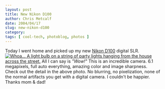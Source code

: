 ```yaml
---
layout: post
title: New Nikon D100
author: Chris Metcalf
date: 2004/04/17
slug: new-nikon-d100
category: 
tags: [ cool-tech, photoblog, photos ]
---
```


Today I went home and picked up my new <a href="http://www.nikonusa.com/template.php?cat=1&grp=2&productNr=25206">Nikon D100</a> digital SLR.
<a href="/uploads//dsc_0025.jpg"><img src="/uploads//lightbulb_scaled.jpg" alt="Whoa..." />
A light bulb on a string of party lights hanging from the house across the street.</a>
All I can say is <em>"Wow!"</em> This is an incredible camera. 6.1 megapixels, full auto everything, amazing color and image sharpness. Check out the detail in the above photo. No blurring, no pixelization, none of the normal artifacts you get with a digital camera.
I couldn't be happier. Thanks mom & dad!
